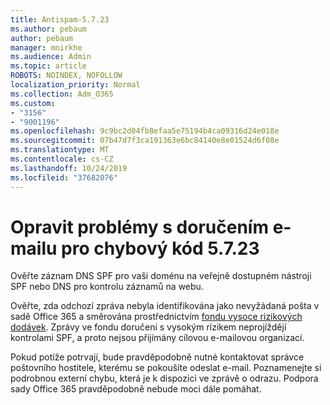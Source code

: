 ```yaml
---
title: Antispam-5.7.23
ms.author: pebaum
author: pebaum
manager: mnirkhe
ms.audience: Admin
ms.topic: article
ROBOTS: NOINDEX, NOFOLLOW
localization_priority: Normal
ms.collection: Adm_O365
ms.custom:
- "3156"
- "9001196"
ms.openlocfilehash: 9c9bc2d04fb8efaa5e75194b4ca09316d24e018e
ms.sourcegitcommit: 07b47d7f3ca191363e6bc84140e8e01524d6f08e
ms.translationtype: MT
ms.contentlocale: cs-CZ
ms.lasthandoff: 10/24/2019
ms.locfileid: "37682076"
---
```

# <a name="fix-email-delivery-issues-for-error-code-5723"></a>Opravit problémy s doručením e-mailu pro chybový kód 5.7.23

Ověřte záznam DNS SPF pro vaši doménu na veřejně dostupném nástroji SPF nebo DNS pro kontrolu záznamů na webu.

Ověřte, zda odchozí zpráva nebyla identifikována jako nevyžádaná pošta v sadě Office 365 a směrována prostřednictvím [fondu vysoce rizikových dodávek](https://docs.microsoft.com/office365/SecurityCompliance/high-risk-delivery-pool-for-outbound-messages). Zprávy ve fondu doručení s vysokým rizikem neprojíždějí kontrolami SPF, a proto nejsou přijímány cílovou e-mailovou organizací.

Pokud potíže potrvají, bude pravděpodobně nutné kontaktovat správce poštovního hostitele, kterému se pokoušíte odeslat e-mail. Poznamenejte si podrobnou externí chybu, která je k dispozici ve zprávě o odrazu.  Podpora sady Office 365 pravděpodobně nebude moci dále pomáhat.